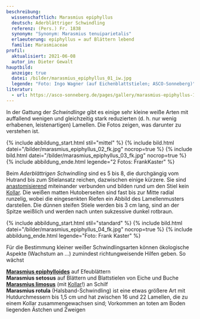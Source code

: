 ```yaml
---
beschreibung:
  wissenschaftlich: Marasmius epiphyllus
  deutsch: Aderblättriger Schwindling
  referenz: (Pers.) Fr. 1838
  synonym: "Synonym: Marasmius tenuiparietalis"
  erlaeuterung: epiphyllus = auf Blättern lebend
  familie: Marasmiaceae
profil:
  aktualisiert: 2021-06-08
  autor_in: Dieter Gewalt
hauptbild:
  anzeige: true
  datei: /bilder/marasmius_epiphyllus_01_iw.jpg
  legende: "Foto: Ingo Wagner (auf Eichenblattstielen; ASCO-Sonneberg)"
literatur:
  - url: https://asco-sonneberg.de/pages/gallery/marasmius-epiphyllus-100928-02xs12311.php
---
```

In der Gattung der *Schwindlinge* gibt es einige sehr kleine weiße Arten mit auffallend wenigen und gleichzeitig stark reduzierten (d. h. nur wenig erhabenen, leistenartigen) Lamellen. Die Fotos zeigen, was darunter zu verstehen ist.

{% include abbildung_start.html stil="mittel" %}
{% include bild.html datei="/bilder/marasmius_epiphyllus_02_fk.jpg" nocrop=true %}
{% include bild.html datei="/bilder/marasmius_epiphyllus_03_fk.jpg" nocrop=true %}
{% include abbildung_ende.html legende="2 Fotos: FrankKaster" %}

Beim *Aderblättrigen Schwindling* sind es 5 bis 8, die durchgängig vom Hutrand bis zum Stielansatz reichen, dazwischen einige kürzere. Sie sind [anastomisierend](anastomisierend "Glossar") miteinander verbunden und bilden rund um den Stiel kein [Kollar](Kollar "Glossar"). Die weißen matten Hutoberseiten sind fast bis zur Mitte radial runzelig, wobei die eingesenkten Riefen ein Abbild des Lamellenmusters darstellen. Die dünnen steifen Stiele werden bis 3 cm lang, sind an der Spitze weißlich und werden nach unten sukzessive dunkel rotbraun.

{% include abbildung_start.html stil="standard" %}
{% include bild.html datei="/bilder/marasmius_epiphyllus_04_fk.jpg" nocrop=true %}
{% include abbildung_ende.html legende="Foto: Frank Kaster" %}

Für die Bestimmung kleiner weißer Schwindlingsarten können ökologische Aspekte (Wachstum an ...) zumindest richtungweisende Hilfen geben. So wächst 

**[Marasmius epiphylloides](/pilze/marasmius-epiphylloides-efeublatt-schwindling)** auf Efeublättern\
**Marasmius setosus** auf Blättern und Blattstielen von Eiche und Buche\
**[Marasmius limosus](/pilze/marasmius-limosus-schilf-schwindling)** (mit [Kollar](Kollar "Glossar")!) an Schilf\
**Marasmius rotula** (Halsband-Schwindling) ist eine etwas größere Art mit Hutdurchmessern bis 1,5 cm und hat zwischen 16 und 22 Lamellen, die zu einem Kollar zusammengewachsen sind; Vorkommen an toten am Boden liegenden Ästchen und Zweigen